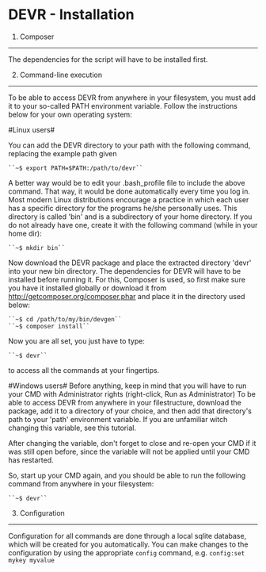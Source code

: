 DEVR - Installation
========================================================================================================================

1. Composer
------------------------------------------------------------------------------------------------------------------------
The dependencies for the script will have to be installed first.

2. Command-line execution
------------------------------------------------------------------------------------------------------------------------
To be able to access DEVR from anywhere in your filesystem, you must add it to your so-called PATH environment variable.
Follow the instructions below for your own operating system:

#Linux users#

You can add the DEVR directory to your path with the following command, replacing the example path given

    ``~$ export PATH=$PATH:/path/to/devr``

A better way would be to edit your .bash_profile file to include the above command. That way, it would be done
automatically every time you log in. Most modern Linux distributions encourage a practice in which each user has a
specific directory for the programs he/she personally uses. This directory is called 'bin' and is a subdirectory of
your home directory. If you do not already have one, create it with the following command (while in your home dir):

    ``~$ mkdir bin``

Now download the DEVR package and place the extracted directory 'devr' into your new bin directory.
The dependencies for DEVR will have to be installed before running it. For this, Composer is used, so first make sure
you have it installed globally or download it from http://getcomposer.org/composer.phar and place it in the directory
used below:

    ``~$ cd /path/to/my/bin/devgen``
    ``~$ composer install``


Now you are all set, you just have to type:

    ``~$ devr``

to access all the commands at your fingertips.


#Windows users#
Before anything, keep in mind that you will have to run your CMD with Administrator rights (right-click, Run as Administrator)
To be able to access DEVR from anywhere in your filestructure, download the package, add it to a directory of your choice,
and then add that directory's path to your 'path' environment variable. If you are unfamiliar witch changing this variable,
see this tutorial.

After changing the variable, don't forget to close and re-open your CMD if it was still open before, since the variable
will not be applied until your CMD has restarted.

So, start up your CMD again, and you should be able to run the following command from anywhere in your filesystem:

    ``~$ devr``


3. Configuration
------------------------------------------------------------------------------------------------------------------------
Configuration for all commands are done through a local sqlite database, which will be created for you automatically.
You can make changes to the configuration by using the appropriate ``config`` command, e.g. ``config:set mykey myvalue``


